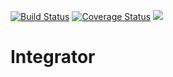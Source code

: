 [![Build Status](https://travis-ci.org/emmygozi/Integrator.svg?branch=testing)](https://travis-ci.org/emmygozi/Integrator) [![Coverage Status](https://coveralls.io/repos/github/emmygozi/Integrator/badge.svg?branch=testing)](https://coveralls.io/github/emmygozi/Integrator?branch=testing) <a href="https://codeclimate.com/github/codeclimate/codeclimate/maintainability"><img src="https://api.codeclimate.com/v1/badges/a99a88d28ad37a79dbf6/maintainability" /></a>
# Integrator
